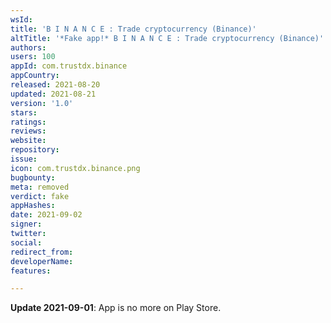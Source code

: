 ```yaml
---
wsId: 
title: 'B I N A N C E : Trade cryptocurrency (Binance)'
altTitle: '*Fake app!* B I N A N C E : Trade cryptocurrency (Binance)'
authors: 
users: 100
appId: com.trustdx.binance
appCountry: 
released: 2021-08-20
updated: 2021-08-21
version: '1.0'
stars: 
ratings: 
reviews: 
website: 
repository: 
issue: 
icon: com.trustdx.binance.png
bugbounty: 
meta: removed
verdict: fake
appHashes: 
date: 2021-09-02
signer: 
twitter: 
social: 
redirect_from: 
developerName: 
features: 

---
```


**Update 2021-09-01**: App is no more on Play Store.
